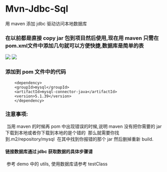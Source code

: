 # Mvn-Jdbc-Sql
用 maven 添加 jdbc 驱动访问本地数据库
### 在以前都是直接 copy jar 包到项目然后使用,现在用 maven 只需在pom.xml文件中添加几句就可以方便快捷,数据库是简单的表
![](https://ws3.sinaimg.cn/large/006tNc79gy1fjjfu5agfcj30im09wwfm.jpg)
![](https://ws3.sinaimg.cn/large/006tNc79gy1fjjfxhosjlj30gk09iaaw.jpg)
### 添加到 pom 文件中的代码
      
        <dependency>
        <groupId>mysql</groupId>
        <artifactId>mysql-connector-java</artifactId>
        <version>5.1.39</version>
        </dependency>
### 注意事项:
  当用 maven 的时候再 pom 中出现错误的时候,说明 maven 没有把你需要的 jar 下载到本地或者你下载到本地的是个错的
  那么就需要你找到.m2/repository/mysql
  在其中找到你报错的那个 jar 然后删掉重新 build.
#### 链接数据库通过 jdbc 获取数据的具体步骤请
  参考 demo 中的 utils, 使用数据库请参考 testClass
